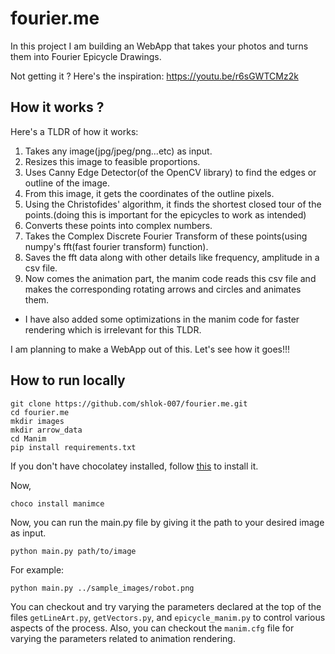 # fourier.me

In this project I am building an WebApp that takes your photos and turns them into Fourier Epicycle Drawings.

Not getting it ? Here's the inspiration: https://youtu.be/r6sGWTCMz2k

## How it works ?

Here's a TLDR of how it works:

1. Takes any image(jpg/jpeg/png...etc) as input.
2. Resizes this image to feasible proportions.
3. Uses Canny Edge Detector(of the OpenCV library) to find the edges or outline of the image.
4. From this image, it gets the coordinates of the outline pixels.
5. Using the Christofides' algorithm, it finds the shortest closed tour of the points.(doing this is important for the epicycles to work as intended)
6. Converts these points into complex numbers.
7. Takes the Complex Discrete Fourier Transform of these points(using numpy's fft(fast fourier transform) function).
8. Saves the fft data along with other details like frequency, amplitude in a csv file.
9. Now comes the animation part, the manim code reads this csv file and makes the corresponding rotating arrows and circles and animates them.
* I have also added some optimizations in the manim code for faster rendering which is irrelevant for this TLDR.

I am planning to make a WebApp out of this. Let's see how it goes!!!

## How to run locally

```
git clone https://github.com/shlok-007/fourier.me.git
cd fourier.me
mkdir images
mkdir arrow_data
cd Manim
pip install requirements.txt
```

If you don't have chocolatey installed, follow [this](https://chocolatey.org/install) to install it.

Now,
```
choco install manimce
```
Now, you can run the main.py file by giving it the path to your desired image as input.
```
python main.py path/to/image
```
For example:
```
python main.py ../sample_images/robot.png
```
You can checkout and try varying the parameters declared at the top of the files `getLineArt.py`, `getVectors.py`, and `epicycle_manim.py` to control various aspects of the process. Also, you can checkout the `manim.cfg` file for varying the parameters related to animation rendering.